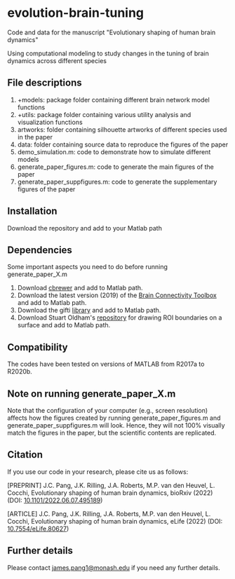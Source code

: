 # evolution-brain-tuning
Code and data for the manuscript "Evolutionary shaping of human brain dynamics"

Using computational modeling to study changes in the tuning of brain dynamics across different species

## File descriptions

1. +models: package folder containing different brain network model functions
2. +utils: package folder containing various utility analysis and visualization functions
3. artworks: folder containing silhouette artworks of different species used in the paper
4. data: folder containing source data to reproduce the figures of the paper
5. demo_simulation.m: code to demonstrate how to simulate different models
6. generate_paper_figures.m: code to generate the main figures of the paper
7. generate_paper_suppfigures.m: code to generate the supplementary figures of the paper

## Installation

Download the repository and add to your Matlab path

## Dependencies

Some important aspects you need to do before running generate_paper_X.m

1. Download [cbrewer](https://au.mathworks.com/matlabcentral/fileexchange/34087-cbrewer-colorbrewer-schemes-for-matlab) and add to Matlab path.
2. Download the latest version (2019) of the [Brain Connectivity Toolbox](https://sites.google.com/site/bctnet/) and add to Matlab path.
3. Download the gifti [library](https://github.com/gllmflndn/gifti) and add to Matlab path.
4. Download Stuart Oldham's [repository](https://github.com/StuartJO/plotSurfaceROIBoundary) for drawing ROI boundaries on a surface and add to Matlab path. 

## Compatibility

The codes have been tested on versions of MATLAB from R2017a to R2020b.

## Note on running generate_paper_X.m

Note that the configuration of your computer (e.g., screen resolution) affects how the figures created by running generate_paper_figures.m and generate_paper_suppfigures.m will look. Hence, they will not 100% visually match the figures in the paper, but the scientific contents are replicated.

## Citation

If you use our code in your research, please cite us as follows:

[PREPRINT] J.C. Pang, J.K. Rilling, J.A. Roberts, M.P. van den Heuvel, L. Cocchi, Evolutionary shaping of human brain dynamics, bioRxiv (2022) (DOI: [10.1101/2022.06.07.495189](https://www.biorxiv.org/content/10.1101/2022.06.07.495189v1))

[ARTICLE] J.C. Pang, J.K. Rilling, J.A. Roberts, M.P. van den Heuvel, L. Cocchi, Evolutionary shaping of human brain dynamics, eLife (2022) (DOI: [10.7554/eLife.80627](https://doi.org/10.7554/eLife.80627))

## Further details

Please contact james.pang1@monash.edu if you need any further details.
